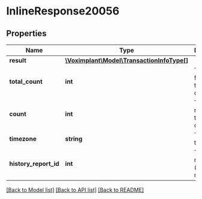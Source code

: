 # InlineResponse20056

## Properties
Name | Type | Description | Notes
------------ | ------------- | ------------- | -------------
**result** | [**\Voximplant\Model\TransactionInfoType[]**](TransactionInfoType.md) |  | [optional] 
**total_count** | **int** | The total found transaction count. | [optional] 
**count** | **int** | The returned transaction count. | [optional] 
**timezone** | **string** | The used timezone. | [optional] 
**history_report_id** | **int** | The history report ID (async mode). | [optional] 

[[Back to Model list]](../README.md#documentation-for-models) [[Back to API list]](../README.md#documentation-for-api-endpoints) [[Back to README]](../README.md)


